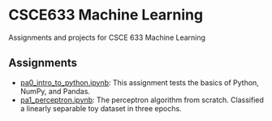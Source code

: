 # CSCE633 Machine Learning
Assignments and projects for CSCE 633 Machine Learning

## Assignments
* [pa0_intro_to_python.ipynb](https://github.com/ada0613/CSCE633_Machine_Learning/blob/main/pa0_intro_to_python.ipynb): This assignment tests the basics of Python, NumPy, and Pandas. 
* [pa1_perceptron.ipynb](https://github.com/ada0613/CSCE633_Machine_Learning/blob/main/pa1_perceptron.ipynb): The perceptron algorithm from scratch. Classified a linearly separable toy dataset in three epochs.
